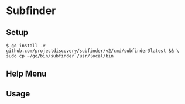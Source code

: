 # Subfinder

## Setup

```
$ go install -v github.com/projectdiscovery/subfinder/v2/cmd/subfinder@latest && \
sudo cp ~/go/bin/subfinder /usr/local/bin
```

## Help Menu

## Usage